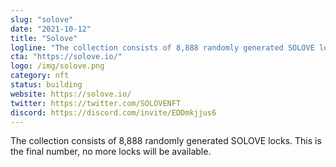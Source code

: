 ```yaml
---
slug: "solove"
date: "2021-10-12"
title: "Solove"
logline: "The collection consists of 8,888 randomly generated SOLOVE locks. This is the final number, no more locks will be available."
cta: "https://solove.io/"
logo: /img/solove.png
category: nft
status: building
website: https://solove.io/
twitter: https://twitter.com/SOLOVENFT
discord: https://discord.com/invite/EDDmkjjus6
---
```


The collection consists of 8,888 randomly generated SOLOVE locks. This is the final number, no more locks will be available.